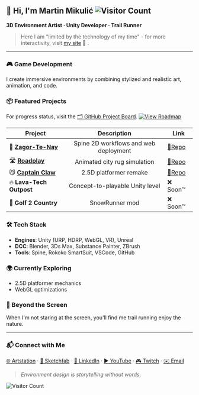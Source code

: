 ## 👋 Hi, I'm Martin Mikulić ![Visitor Count](https://komarev.com/ghpvc/?username=martin-mikulic\&color=orange)

**3D Environment Artist · Unity Developer · Trail Runner**

>Here I am "limited by the technology of my time" - for more interactivity, visit [my site](https://martin-mikulic.github.io/) 🚧 .

---

### 🎮 Game Development

I create immersive environments by combining stylized and realistic art, animation, and code.

### 📦 Featured Projects
For progress status, visit the [🗂 GitHub Project Board](https://github.com/users/martin-mikulic/projects/6). [![View Roadmap](https://img.shields.io/badge/roadmap-view%20progress-blue)](https://github.com/users/martin-mikulic/projects/6/)

| Project                                                             | Description                           | Link                                                   |
| -------------------------------------------------------------------- | :-----------------------------------: | ------------------------------------------------------ |
| 🦅 [**Zagor-Te-Nay**](https://github.com/martin-mikulic/Spine_Zagor) | Spine 2D workflows and web deployment | [🔗Repo](https://github.com/martin-mikulic/Spine_Zagor) |
| 🛣️ [**Roadplay**](https://github.com/martin-mikulic/Roadplay)        | Animated city rug simulation          | [🔗Repo](https://github.com/martin-mikulic/Roadplay)    |
| 😼 [**Captain Claw**](https://github.com/martin-mikulic/Spine_Zagor) | 2.5D platformer remake                | [🔗Repo](https://github.com/martin-mikulic/Spine_Zagor) |
| 🔥 **Lava-Tech Outpost**                                             | Concept-to-playable Unity level       | ❌ Soon™️                                                |
| 🚗 **Golf 2 Country**                                                | SnowRunner mod                        | ❌ Soon™️                                                |
### 🛠 Tech Stack

* **Engines**: Unity (URP, HDRP, WebGL, VR), Unreal
* **DCC**: Blender, 3Ds Max, Substance Painter, ZBrush
* **Tools**: Spine, Rokoko SmartSuit, VSCode, GitHub

### 🌍 Currently Exploring

* 2.5D platformer mechanics
* WebGL optimizations

### 📸 Beyond the Screen

When I'm not staring at the screen, you'll find me trail running enjoy the nature.

---

### 📬 Connect with Me

[🌐 Artstation](https://www.artstation.com/martinmikulic) · [🔗 Sketchfab](https://sketchfab.com/martin_mikulic) · [💼 LinkedIn](https://www.linkedin.com/in/martinmikulic/) · [▶️ YouTube](https://www.youtube.com/) · [🎮 Twitch](https://www.twitch.tv/martin_mikulic) · [✉️ Email](mailto:martin.mikulic94@gmail.com)

> *Environment design is storytelling without words.*

![Visitor Count](https://komarev.com/ghpvc/?username=martin-mikulic\&color=orange)
